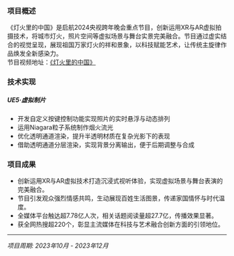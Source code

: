 ﻿---
date: '2024-08-25T09:53:42+02:00'
title: ''
draft: false
description: '启航2024——中央广播电视总台跨年晚会 · 节目《灯火里的中国》'
video: "videos/yskn24.mp4"

params:
    image:
        src: "images/works/yskn24.png"
        scale: 0.8

projectTitle: "启航2024——中央广播电视总台跨年晚会"
duration: "2023.10-2023.12"
---

### 项目概述

《灯火里的中国》是启航2024央视跨年晚会重点节目，创新运用XR与AR虚拟拍摄技术，将城市灯火，照片空间等虚拟场景与舞台实景完美融合。节目通过虚实结合的视觉呈现，展现祖国万家灯火的祥和景象，以科技赋能艺术，让传统主旋律作品焕发全新感染力。<br>
节目视频地址：[《灯火里的中国》](https://www.bilibili.com/video/BV12g4y167Nc/?spm_id_from=333.337.search-card.all.click&vd_source=722a399e82bd5137ce7118b98125da2e)

### 技术实现

##### UE5·虚拟制片
- 开发自定义按键控制功能实现照片的实时悬浮与动态排列
- 运用Niagara粒子系统制作烟火流光
- 优化透明通道渲染，提升半透明材质在复杂光影下的表现
- 借助透明通道分层渲染，实现背景分离输出，便于后期调整与合成


### 项目成果
- 创新运用XR与AR虚拟技术打造沉浸式视听体验，实现虚拟场景与舞台表演的完美融合。
- 节目引发观众强烈情感共鸣，生动展现百姓生活图景，传递家国情怀与时代温度。
- 全媒体平台触达超7.78亿人次，相关话题阅读量超27.7亿，传播效果显著。
- 获全网热搜超220个，彰显主流媒体在科技与艺术融合创新方面的引领地位。

---

*项目周期: 2023年10月 - 2023年12月*  